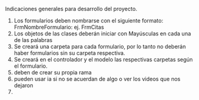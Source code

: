 Indicaciones generales para desarrollo del proyecto.
1. Los formularios deben nombrarse con el siguiente formato: FrmNombreFormulario: ej. FrmCitas
2. Los objetos de las clases deberán iniciar con Mayúsculas en cada una de las palabras
3. Se creará una carpeta para cada formulario, por lo tanto no deberán haber formularios sin su carpeta respectiva.
4. Se creará en el controlador y el modelo las respectivas carpetas según el formulario.
5. deben de crear su propia rama
6. pueden usar ia si no se acuerdan de algo o ver los videos que nos dejaron
7. 
